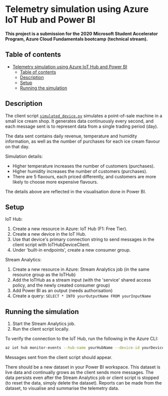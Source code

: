 # Telemetry simulation using Azure IoT Hub and Power BI

**This project is a submission for the 2020**
**Microsoft Student Accelerator Program, Azure Cloud Fundamentals bootcamp**
**(technical stream).**

## Table of contents

- [Telemetry simulation using Azure IoT Hub and Power BI](#telemetry-simulation-using-azure-iot-hub-and-power-bi)
  - [Table of contents](#table-of-contents)
  - [Description](#description)
  - [Setup](#setup)
  - [Running the simulation](#running-the-simulation)

## Description

The client script [`simulated_device.py`](simulated_device.py) simulates a
point-of-sale machine in a small ice cream shop. It generates data
continuously every second, and each message sent is to represent data from a
single trading period (day).

The data sent contains daily revenue, temperature and humidity information,
as well as the number of purchases for each ice cream flavour on that day.

Simulation details:

- Higher temperature increases the number of customers (purchases).
- Higher humidity increases the number of customers (purchases).
- There are 5 flavours, each priced differently, and customers are more likely
  to choose more expensive flavours.

The details above are reflected in the visualisation done in Power BI.

## Setup

IoT Hub:

1. Create a new resource in Azure: IoT Hub (F1: Free Tier).
2. Create a new device in the IoT Hub.
3. Use that device's primary connection string to send messages in the
   client script with IoTHubDeviceClient.
4. Under 'built-in endpoints', create a new consumer group.

Stream Analytics:

1. Create a new resource in Azure: Stream Analytics job
   (in the same resource group as the IoTHub)
2. Add the IoTHub as a stream input (with the 'service' shared access policy,
   and the newly created consumer group)
3. Add Power BI as an output (needs authorisation)
4. Create a query: `SELECT * INTO yourOutputName FROM yourInputName`

## Running the simulation

1. Start the Stream Analytics job.
2. Run the client script locally.

To verify the connection to the IoT Hub, run the following in the Azure CLI:

```bash
az iot hub monitor-events --hub-name yourHubName --device-id yourDeviceId
```

Messages sent from the client script should appear.

There should be a new dataset in your Power BI workspace. This dataset is live
data and continually grows as the client sends more messages. The data persists
even after the Stream Analytics job or client script is stopped (to reset the
data, simply delete the dataset). Reports can be made from the dataset,
to visualise and summarise the telemetry data.
